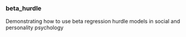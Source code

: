 ### beta_hurdle

Demonstrating how to use beta regression hurdle models in social and personality psychology  